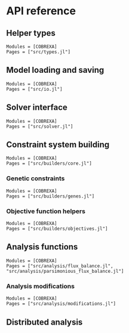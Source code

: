 # API reference

## Helper types

```@autodocs
Modules = [COBREXA]
Pages = ["src/types.jl"]
```

## Model loading and saving

```@autodocs
Modules = [COBREXA]
Pages = ["src/io.jl"]
```

## Solver interface

```@autodocs
Modules = [COBREXA]
Pages = ["src/solver.jl"]
```

## Constraint system building

```@autodocs
Modules = [COBREXA]
Pages = ["src/builders/core.jl"]
```

### Genetic constraints

```@autodocs
Modules = [COBREXA]
Pages = ["src/builders/genes.jl"]
```

### Objective function helpers

```@autodocs
Modules = [COBREXA]
Pages = ["src/builders/objectives.jl"]
```

## Analysis functions

```@autodocs
Modules = [COBREXA]
Pages = ["src/analysis/flux_balance.jl", "src/analysis/parsimonious_flux_balance.jl"]
```

### Analysis modifications

```@autodocs
Modules = [COBREXA]
Pages = ["src/analysis/modifications.jl"]
```

## Distributed analysis
